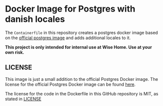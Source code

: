 # Docker Image for Postgres with danish locales

The `Containerfile` in this repository creates a postgres docker image based on the [official postgres image](https://hub.docker.com/_/postgres) and adds additional locales to it.

**This project is only intended for internal use at Wise Home. Use at your own risk.**

## LICENSE

This image is just a small addition to the official Postgres Docker image. The license for the official Postgres Docker image can be found [here](https://github.com/docker-library/docs/blob/master/postgres/README.md#license).

The license for the code in the Dockerfile in this GitHub repository is MIT, as stated in [LICENSE](https://github.com/wise-home/postgres_wisehome/blob/master/LICENSE)
